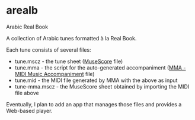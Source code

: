 # arealb
Arabic Real Book

A collection of Arabic tunes formatted à la Real Book.

Each tune consists of several files:
- tune.mscz - the tune sheet ([MuseScore](https://musescore.org/) file)
- tune.mma - the script for the auto-generated accompaniment ([MMA - MIDI Music Accompaniment](http://www.mellowood.ca/mma/) file)
- tune.mid - the MIDI file generated by MMA with the above as input
- tune-mma.mscz - the MuseScore sheet obtained by importing the MIDI file above

Eventually, I plan to add an app that manages those files and provides a Web-based player.
